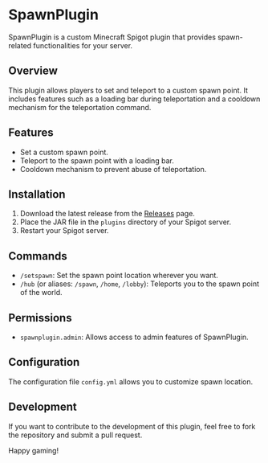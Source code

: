 # SpawnPlugin

SpawnPlugin is a custom Minecraft Spigot plugin that provides spawn-related functionalities for your server.

## Overview

This plugin allows players to set and teleport to a custom spawn point. It includes features such as a loading bar during teleportation and a cooldown mechanism for the teleportation command.

## Features

- Set a custom spawn point.
- Teleport to the spawn point with a loading bar.
- Cooldown mechanism to prevent abuse of teleportation.

## Installation

1. Download the latest release from the [Releases](#) page.
2. Place the JAR file in the `plugins` directory of your Spigot server.
3. Restart your Spigot server.

## Commands

- `/setspawn`: Set the spawn point location wherever you want.
- `/hub` (or aliases: `/spawn`, `/home`, `/lobby`): Teleports you to the spawn point of the world.

## Permissions

- `spawnplugin.admin`: Allows access to admin features of SpawnPlugin.

## Configuration

The configuration file `config.yml` allows you to customize spawn location.

## Development

If you want to contribute to the development of this plugin, feel free to fork the repository and submit a pull request.

Happy gaming!
